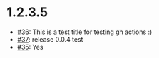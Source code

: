 1.2.3.5
=======

* [#36](https://api.github.com/repos/saadmk11/test/issues/36): This is a test title for testing gh actions :)
* [#37](https://api.github.com/repos/saadmk11/test/issues/37): release 0.0.4 test
* [#35](https://api.github.com/repos/saadmk11/test/issues/35): Yes
